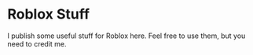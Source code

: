 # Roblox Stuff

I publish some useful stuff for Roblox here. Feel free to use them, but you need to credit me.
